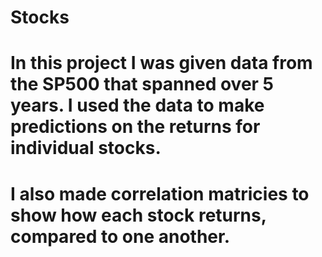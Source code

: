 # Stocks
# In this project I was given data from the SP500 that spanned over 5 years. I used the data to make predictions on the returns for individual stocks. 
# I also made correlation matricies to show how each stock returns, compared to one another.
